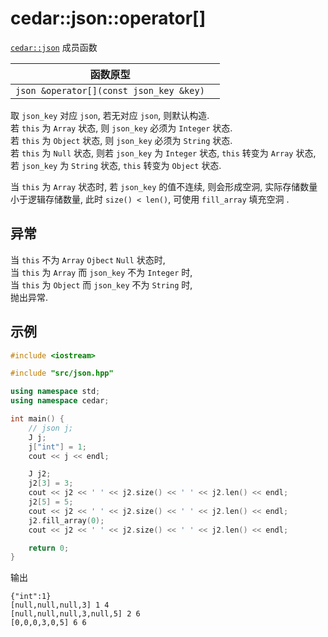 # cedar::json::operator[]

[`cedar::json`](./cedar::json.md) 成员函数

| 函数原型                                |     |
| --------------------------------------- | --- |
| `json &operator[](const json_key &key)` |     |

取 `json_key` 对应 `json`, 若无对应 `json`, 则默认构造.  
若 `this` 为 `Array` 状态, 则 `json_key` 必须为 `Integer` 状态.  
若 `this` 为 `Object` 状态, 则 `json_key` 必须为 `String` 状态.  
若 `this` 为 `Null` 状态, 则若 `json_key` 为 `Integer` 状态, `this` 转变为 `Array` 状态, 若 `json_key` 为 `String` 状态, `this` 转变为 `Object` 状态.

当 `this` 为 `Array` 状态时, 若 `json_key` 的值不连续, 则会形成空洞, 实际存储数量小于逻辑存储数量, 此时 `size() < len()`, 可使用 `fill_array` 填充空洞 .

## 异常

当 `this` 不为 `Array` `Ojbect` `Null` 状态时,  
当 `this` 为 `Array` 而 `json_key` 不为 `Integer` 时,  
当 `this` 为 `Object` 而 `json_key` 不为 `String` 时,  
抛出异常.

## 示例

```cpp
#include <iostream>

#include "src/json.hpp"

using namespace std;
using namespace cedar;

int main() {
    // json j;
    J j;
    j["int"] = 1;
    cout << j << endl;

    J j2;
    j2[3] = 3;
    cout << j2 << ' ' << j2.size() << ' ' << j2.len() << endl;
    j2[5] = 5;
    cout << j2 << ' ' << j2.size() << ' ' << j2.len() << endl;
    j2.fill_array(0);
    cout << j2 << ' ' << j2.size() << ' ' << j2.len() << endl;

    return 0;
}
```

输出

```
{"int":1}
[null,null,null,3] 1 4
[null,null,null,3,null,5] 2 6
[0,0,0,3,0,5] 6 6
```

